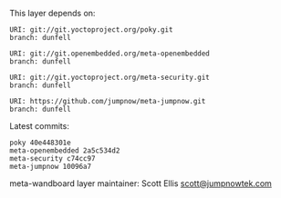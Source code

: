 This layer depends on:

    URI: git://git.yoctoproject.org/poky.git
    branch: dunfell

    URI: git://git.openembedded.org/meta-openembedded
    branch: dunfell

    URI: git://git.yoctoproject.org/meta-security.git
    branch: dunfell

    URI: https://github.com/jumpnow/meta-jumpnow.git
    branch: dunfell

Latest commits:

    poky 40e448301e
    meta-openembedded 2a5c534d2
    meta-security c74cc97
    meta-jumpnow 10096a7

meta-wandboard layer maintainer: Scott Ellis <scott@jumpnowtek.com>
